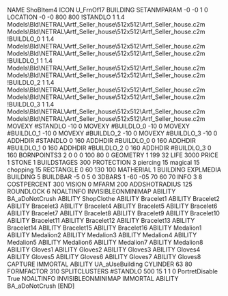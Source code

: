 NAME ShoBItem4
ICON U_FrnOf17
BUILDING
SETANMPARAM -0 -0 1 0
LOCATION -0 -0 800 800
!STANDLO      1 1.4 Models\Bld\NETRAL\Artf_Seller_house\512x512\Artf_Seller_house.c2m Models\Bld\NETRAL\Artf_Seller_house\512x512\Artf_Seller_house.c2m 
!BUILDLO_0    1 1.4 Models\Bld\NETRAL\Artf_Seller_house\512x512\Artf_Seller_house.c2m Models\Bld\NETRAL\Artf_Seller_house\512x512\Artf_Seller_house.c2m 
!BUILDLO_1    1 1.4 Models\Bld\NETRAL\Artf_Seller_house\512x512\Artf_Seller_house.c2m Models\Bld\NETRAL\Artf_Seller_house\512x512\Artf_Seller_house.c2m 
!BUILDLO_2    1 1.4 Models\Bld\NETRAL\Artf_Seller_house\512x512\Artf_Seller_house.c2m Models\Bld\NETRAL\Artf_Seller_house\512x512\Artf_Seller_house.c2m 
!BUILDLO_3    1 1.4 Models\Bld\NETRAL\Artf_Seller_house\512x512\Artf_Seller_house.c2m Models\Bld\NETRAL\Artf_Seller_house\512x512\Artf_Seller_house.c2m 
MOVEXY #STANDLO   -10 0
MOVEXY #BUILDLO_0 -10 0
MOVEXY #BUILDLO_1 -10 0
MOVEXY #BUILDLO_2 -10 0
MOVEXY #BUILDLO_3 -10 0
ADDHDIR #STANDLO 0 160
ADDHDIR #BUILDLO_0 0 160
ADDHDIR #BUILDLO_1 0 160
ADDHDIR #BUILDLO_2 0 160
ADDHDIR #BUILDLO_3 0 160
BORNPOINTS3 2 0 0 0 100 80 0
GEOMETRY 1 199 32
LIFE     3000
PRICE 1 STONE 1
BUILDSTAGES 300
PROTECTION 3 piercing 15 magical 15 chopping 15
RECTANGLE    0 60 130 100
MATHERIAL 1 BUILDING
EXPLMEDIA BUILDING 5
BUILDBAR -5 0 5 0
3DBARS 1 -60 -05 70 60 70
INFO 3 8
COSTPERCENT 300
VISION 0
MFARM 200
ADDSHOTRADIUS 125
ROUNDLOCK 6
NOALTINFO
INVISIBLEONMINIMAP
ABILITY BA_aDoNotCrush
ABILITY ShopClothe
ABILITY Bracelet1
ABILITY Bracelet2
ABILITY Bracelet3
ABILITY Bracelet4
ABILITY Bracelet5
ABILITY Bracelet6
ABILITY Bracelet7
ABILITY Bracelet8
ABILITY Bracelet9
ABILITY Bracelet10
ABILITY Bracelet11
ABILITY Bracelet12
ABILITY Bracelet13
ABILITY Bracelet14
ABILITY Bracelet15
ABILITY Bracelet16
ABILITY Medalion1
ABILITY Medalion2
ABILITY Medalion3
ABILITY Medalion4
ABILITY Medalion5
ABILITY Medalion6
ABILITY Medalion7
ABILITY Medalion8
ABILITY Gloves1
ABILITY Gloves2
ABILITY Gloves3
ABILITY Gloves4
ABILITY Gloves5
ABILITY Gloves6
ABILITY Gloves7
ABILITY Gloves8
CAPTURE 
IMMORTAL
ABILITY UA_aUseBuilding
CYLINDER 63 80
FORMFACTOR 310
SPLITCLUSTERS #STANDLO 500 15 1 1 0
PortretDisable True
NOALTINFO
INVISIBLEONMINIMAP
IMMORTAL
ABILITY BA_aDoNotCrush
[END]
















